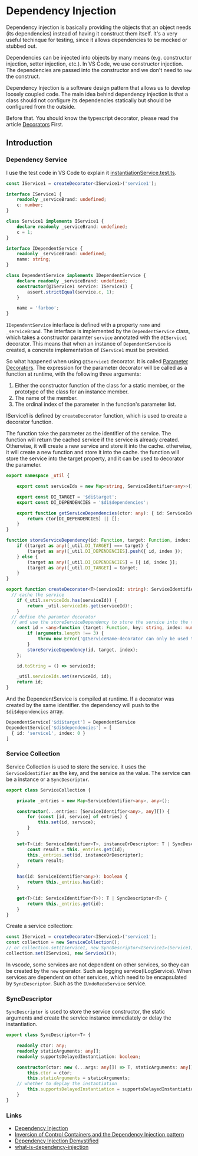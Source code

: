 
# Dependency Injection

Dependency injection is basically providing the objects that an object needs (its dependencies) instead of having it construct them itself. It's a very useful techinque for testing, since it allows dependencies to be mocked or stubbed out.

Dependencies can be injected into objects by many means (e.g. constructor injection, setter injection, etc.). In VS Code, we use constructor injection. The dependencies are passed into the constructor and we don't need to `new` the construct.

Dependency Injection is a software design pattern that allows us to develop loosely coupled code. The main idea behind dependency injection is that a class should not configure its dependencies statically but should be configured from the outside.

Before that. You should know the typescript decorator, please read the article [Decorators](https://www.typescriptlang.org/docs/handbook/decorators.html) First.

## Introduction

### Dependency Service

I use the test code in VS Code to explain it [instantiationService.test.ts](https://github.com/microsoft/vscode/blob/main/src/vs/platform/instantiation/test/common/instantiationService.test.ts#L52).

```ts
const IService1 = createDecorator<IService1>('service1');

interface IService1 {
	readonly _serviceBrand: undefined;
	c: number;
}

class Service1 implements IService1 {
	declare readonly _serviceBrand: undefined;
	c = 1;
}

interface IDependentService {
	readonly _serviceBrand: undefined;
	name: string;
}

class DependentService implements IDependentService {
	declare readonly _serviceBrand: undefined;
	constructor(@IService1 service: IService1) {
		assert.strictEqual(service.c, 1);
	}

	name = 'farboo';
}
```

`IDependentService` interface is defined with a property `name` and `_serviceBrand`. The interface is implemented by the `DependentService` class, which takes a constructor paramter `service` annotated with the `@IService1` decorator. This means that when an instance of `DependentService` is created, a concrete implementation of `IService1` must be provided.

So what happened when using `@IService1` decorator.  It is called [Parameter Decorators](https://www.typescriptlang.org/docs/handbook/decorators.html#parameter-decorators). The expression for the parameter decorator will be called as a function at runtime, with the following three arguments:
1. Either the constructor function of the class for a static member, or the prototype of the class for an instance member.
2. The name of the member.
3. The ordinal index of the parameter in the function's parameter list.

IService1 is defined by `createDecorator` function, which is used to create a decorator function.

The function take the parameter as the identifier of the service. The function will return the cached service if the service is already created. Otherwise, it will create a new service and store it into the cache.
otherwise, it will create a new function and store it into the cache. the function will store the service into the target property, and it can be used to decorator the parameter.


```ts
export namespace _util {

	export const serviceIds = new Map<string, ServiceIdentifier<any>>();

	export const DI_TARGET = '$di$target';
	export const DI_DEPENDENCIES = '$di$dependencies';

	export function getServiceDependencies(ctor: any): { id: ServiceIdentifier<any>; index: number }[] {
		return ctor[DI_DEPENDENCIES] || [];
	}
}

function storeServiceDependency(id: Function, target: Function, index: number): void {
	if ((target as any)[_util.DI_TARGET] === target) {
		(target as any)[_util.DI_DEPENDENCIES].push({ id, index });
	} else {
		(target as any)[_util.DI_DEPENDENCIES] = [{ id, index }];
		(target as any)[_util.DI_TARGET] = target;
	}
}

export function createDecorator<T>(serviceId: string): ServiceIdentifier<T> {
  // cache the service
	if (_util.serviceIds.has(serviceId)) {
		return _util.serviceIds.get(serviceId)!;
	}
  // define the paramter decorator
  // and use the storeServiceDependency to store the service into the target property
	const id = <any>function (target: Function, key: string, index: number): any {
		if (arguments.length !== 3) {
			throw new Error('@IServiceName-decorator can only be used to decorate a parameter');
		}
		storeServiceDependency(id, target, index);
	};

	id.toString = () => serviceId;

	_util.serviceIds.set(serviceId, id);
	return id;
}
```

And the DependentService is compiled at runtime. If a decorator was created by the same identifier. the dependency will push to the ` $di$dependencies ` array.

```ts
DependentService['$di$target'] = DependentService
DependentService['$di$dependencies'] = [
  { id: 'service1', index: 0 }
]
```

### Service Collection

Service Collection is used to store the service. it uses the `ServiceIdentifier` as the key, and the service as the value. The service can be a instance or a `SyncDescriptor`.

```ts
export class ServiceCollection {

	private _entries = new Map<ServiceIdentifier<any>, any>();

	constructor(...entries: [ServiceIdentifier<any>, any][]) {
		for (const [id, service] of entries) {
			this.set(id, service);
		}
	}

	set<T>(id: ServiceIdentifier<T>, instanceOrDescriptor: T | SyncDescriptor<T>): T | SyncDescriptor<T> {
		const result = this._entries.get(id);
		this._entries.set(id, instanceOrDescriptor);
		return result;
	}

	has(id: ServiceIdentifier<any>): boolean {
		return this._entries.has(id);
	}

	get<T>(id: ServiceIdentifier<T>): T | SyncDescriptor<T> {
		return this._entries.get(id);
	}
}
```

Create a service collection:

```ts
const IService1 = createDecorator<IService1>('service1');
const collection = new ServiceCollection();
// or collection.set(Iservice1, new SyncDescriptor<IService1>(Service1))
collection.set(IService1, new Service1());
```

In vscode, some services are not dependent on other services, so they can be created by the `new` operator. Such as logging service(ILogService). When services are dependent on other services, which need to be encapsulated by `SyncDescriptor`. Such as the `IUndoRedoService` service.

### SyncDescriptor

`SyncDescriptor` is used to store the service constructor, the static arguments and create the service instance immediately or delay the instantiation.


```ts
export class SyncDescriptor<T> {

	readonly ctor: any;
	readonly staticArguments: any[];
	readonly supportsDelayedInstantiation: boolean;

	constructor(ctor: new (...args: any[]) => T, staticArguments: any[] = [], supportsDelayedInstantiation: boolean = false) {
		this.ctor = ctor;
		this.staticArguments = staticArguments;
    // whether to deplay the instantiation
		this.supportsDelayedInstantiation = supportsDelayedInstantiation;
	}
}
```





### Links

- [Dependency Injection](https://en.wikipedia.org/wiki/Dependency_injection)
- [Inversion of Control Containers and the Dependency Injection pattern](https://martinfowler.com/articles/injection.html)
- [Dependency Injection Demystified](https://www.jamesshore.com/v2/blog/2006/dependency-injection-demystified)
- [what-is-dependency-injection](https://stackoverflow.com/questions/130794/what-is-dependency-injection)
